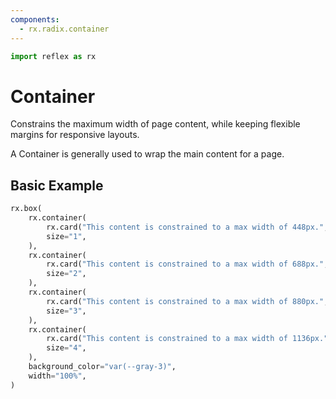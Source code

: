 ```yaml
---
components:
  - rx.radix.container
---
```


```python exec
import reflex as rx
```

# Container

Constrains the maximum width of page content, while keeping flexible margins
for responsive layouts.

A Container is generally used to wrap the main content for a page.

## Basic Example

```python demo
rx.box(
    rx.container(
        rx.card("This content is constrained to a max width of 448px.", width="100%"),
        size="1",
    ),
    rx.container(
        rx.card("This content is constrained to a max width of 688px.", width="100%"),
        size="2",
    ),
    rx.container(
        rx.card("This content is constrained to a max width of 880px.", width="100%"),
        size="3",
    ),
    rx.container(
        rx.card("This content is constrained to a max width of 1136px.", width="100%"),
        size="4",
    ),
    background_color="var(--gray-3)",
    width="100%",
)
```
